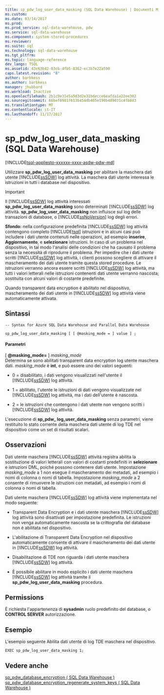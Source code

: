 ```yaml
---
title: sp_pdw_log_user_data_masking (SQL Data Warehouse) | Documenti Microsoft
ms.custom: 
ms.date: 03/14/2017
ms.prod: 
ms.prod_service: sql-data-warehouse, pdw
ms.service: sql-data-warehouse
ms.component: system-stored-procedures
ms.reviewer: 
ms.suite: sql
ms.technology: sql-data-warehouse
ms.tgt_pltfrm: 
ms.topic: language-reference
dev_langs: TSQL
ms.assetid: 43c63b42-03cb-4fb5-8362-ec3b7e22a590
caps.latest.revision: "8"
author: barbkess
ms.author: barbkess
manager: jhubbard
ms.workload: Inactive
ms.openlocfilehash: 2b1c9e31e5a5d3d2e31bdecce6eafda1a22ee302
ms.sourcegitcommit: 66bef6981f613b454db465e190b489031c4fb8d3
ms.translationtype: MT
ms.contentlocale: it-IT
ms.lasthandoff: 11/17/2017
---
```

# <a name="sppdwloguserdatamasking-sql-data-warehouse"></a>sp_pdw_log_user_data_masking (SQL Data Warehouse)
[!INCLUDE[tsql-appliesto-xxxxxx-xxxx-asdw-pdw-md](../../includes/tsql-appliesto-xxxxxx-xxxx-asdw-pdw-md.md)]

  Utilizzare **sp_pdw_log_user_data_masking** per abilitare la maschera dati utente [!INCLUDE[ssSDW](../../includes/sssdw-md.md)] log attività. La maschera dati utente interessa le istruzioni in tutti i database nel dispositivo.  
  
> [!IMPORTANT]  
>  Il [!INCLUDE[ssSDW](../../includes/sssdw-md.md)] log attività interessati **sp_pdw_log_user_data_masking** sono determinati [!INCLUDE[ssSDW](../../includes/sssdw-md.md)] log attività. **sp_pdw_log_user_data_masking** non influisce sul log delle transazioni di database, o [!INCLUDE[ssNoVersion](../../includes/ssnoversion-md.md)] log degli errori.  
  
 **Sfondo:** nella configurazione predefinita [!INCLUDE[ssSDW](../../includes/sssdw-md.md)] log attività contengono completo [!INCLUDE[tsql](../../includes/tsql-md.md)] istruzioni e in alcuni casi può includere i dati utente contenuti nelle operazioni, ad esempio **inserire**, **Aggiornamento**, e **selezionare** istruzioni. In caso di un problema nel dispositivo, in tal modo l'analisi delle condizioni che ha causato il problema senza la necessità di riprodurre il problema. Per impedire che i dati utente scritti [!INCLUDE[ssSDW](../../includes/sssdw-md.md)] log attività, i clienti possono scegliere di attivare il mascheramento dei dati utente tramite questa stored procedure. Le istruzioni verranno ancora essere scritti [!INCLUDE[ssSDW](../../includes/sssdw-md.md)] log attività, ma tutti i valori letterali nelle istruzioni contenenti dati utente verranno nascosta; sostituita con alcuni valori di costante predefinite.  
  
 Quando transparent data encryption è abilitato nel dispositivo, mascheramento dei dati utente in [!INCLUDE[ssSDW](../../includes/sssdw-md.md)] log attività viene automaticamente attivata.  
  
## <a name="syntax"></a>Sintassi  
  
```  
-- Syntax for Azure SQL Data Warehouse and Parallel Data Warehouse  
  
sp_pdw_log_user_data_masking [ [ @masking_mode = ] value ] ;  
```  
  
#### <a name="parameters"></a>Parametri  
 [  **@masking_mode=** ] *masking_mode*  
 Determina se sono abilitati transparent data encryption log utente maschera dati. *masking_mode* è **int**, e può essere uno dei valori seguenti:  
  
-   0 = disabilitato, i dati vengono visualizzati nell'utente il [!INCLUDE[ssSDW](../../includes/sssdw-md.md)] log attività.  
  
-   1 = abilitato, l'utente le istruzioni di dati vengono visualizzate nel [!INCLUDE[ssSDW](../../includes/sssdw-md.md)] log attività, ma i dati dell'utente è nascosta.  
  
-   2 = le istruzioni che contengono i dati utente non vengono scritti i [!INCLUDE[ssSDW](../../includes/sssdw-md.md)] log attività.  
  
 L'esecuzione di **sp_pdw_ log_user_data_masking** senza parametri, viene restituito lo stato corrente della maschera dati utente di log TDE nel dispositivo come un set di risultati scalari.  
  
## <a name="remarks"></a>Osservazioni  
 Dati utente maschera [!INCLUDE[ssSDW](../../includes/sssdw-md.md)] attività registra abilita la sostituzione di valori letterali con valori di costanti predefiniti in **selezionare** e istruzioni DML, poiché possono contenere dati utente. Impostazione *masking_mode* a 1 non esegue il mascheramento dei metadati, ad esempio i nomi di colonna o nomi di tabella. Impostazione *masking_mode* a 2 consente di rimuovere le istruzioni con metadati, ad esempio i nomi di colonna o nomi di tabella.  
  
 Dati utente maschera [!INCLUDE[ssSDW](../../includes/sssdw-md.md)] log attività viene implementata nel modo seguente:  
  
-   Transparent Data Encryption e i dati utente maschera [!INCLUDE[ssSDW](../../includes/sssdw-md.md)] log attività sono disattivati per impostazione predefinita. Le istruzioni non venga automaticamente nascosta se la crittografia del database non è abilitata nel dispositivo.  
  
-   L'abilitazione di Transparent Data Encryption nel dispositivo automaticamente consente di attivare il mascheramento dei dati utente in [!INCLUDE[ssSDW](../../includes/sssdw-md.md)] log attività.  
  
-   Disabilitazione di TDE non riguarda i dati utente maschera [!INCLUDE[ssSDW](../../includes/sssdw-md.md)] log attività.  
  
-   È possibile abilitare in modo esplicito i dati utente maschera [!INCLUDE[ssSDW](../../includes/sssdw-md.md)] log attività tramite il **sp_pdw_log_user_data_masking** procedura.  
  
## <a name="permissions"></a>Permissions  
 È richiesta l'appartenenza di **sysadmin** ruolo predefinito del database, o **CONTROL SERVER** autorizzazione.  
  
## <a name="example"></a>Esempio  
 L'esempio seguente Abilita dati utente di log TDE maschera nel dispositivo.  
  
```  
EXEC sp_pdw_log_user_data_masking 1;  
```  
  
## <a name="see-also"></a>Vedere anche  
 [sp_pdw_database_encryption &#40; SQL Data Warehouse &#41;](../../relational-databases/system-stored-procedures/sp-pdw-database-encryption-sql-data-warehouse.md)   
 [sp_pdw_database_encryption_regenerate_system_keys &#40; SQL Data Warehouse &#41;](../../relational-databases/system-stored-procedures/sp-pdw-database-encryption-regenerate-system-keys-sql-data-warehouse.md)  
  
  
